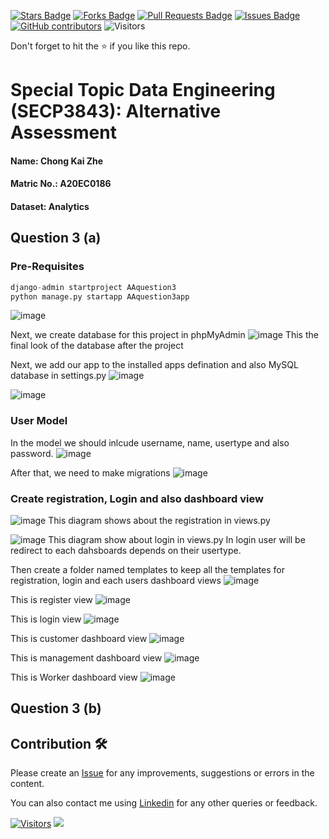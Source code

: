 <a href="https://github.com/drshahizan/SECP3843/stargazers"><img src="https://img.shields.io/github/stars/drshahizan/SECP3843" alt="Stars Badge"/></a>
<a href="https://github.com/drshahizan/SECP3843/network/members"><img src="https://img.shields.io/github/forks/drshahizan/SECP3843" alt="Forks Badge"/></a>
<a href="https://github.com/drshahizan/SECP3843/pulls"><img src="https://img.shields.io/github/issues-pr/drshahizan/SECP3843" alt="Pull Requests Badge"/></a>
<a href="https://github.com/drshahizan/SECP3843/issues"><img src="https://img.shields.io/github/issues/drshahizan/SECP3843" alt="Issues Badge"/></a>
<a href="https://github.com/drshahizan/SECP3843/graphs/contributors"><img alt="GitHub contributors" src="https://img.shields.io/github/contributors/drshahizan/SECP3843?color=2b9348"></a>
![Visitors](https://api.visitorbadge.io/api/visitors?path=https%3A%2F%2Fgithub.com%2Fdrshahizan%2FSECP3843&labelColor=%23d9e3f0&countColor=%23697689&style=flat)

Don't forget to hit the :star: if you like this repo.

# Special Topic Data Engineering (SECP3843): Alternative Assessment

#### Name: Chong Kai Zhe
#### Matric No.: A20EC0186
#### Dataset: Analytics

## Question 3 (a)
### Pre-Requisites
```python
django-admin startproject AAquestion3
python manage.py startapp AAquestion3app
```
![image](https://github.com/drshahizan/SECP3843/assets/120616074/611c2808-292e-4b6f-abf0-b57d849e8dc7)

Next, we create database for this project in phpMyAdmin
![image](https://github.com/drshahizan/SECP3843/assets/120616074/99d1f476-0014-4817-9e8f-c452ef418cd5)
This the final look of the database after the project

Next, we add our app to the installed apps defination and also MySQL database in settings.py
![image](https://github.com/drshahizan/SECP3843/assets/120616074/80e25377-c89a-4318-8ccb-855d7dffb5f0)

![image](https://github.com/drshahizan/SECP3843/assets/120616074/bf991c69-a990-417c-bbcd-5c089c370a93)

### User Model
In the model we should inlcude username, name, usertype and also password.
![image](https://github.com/drshahizan/SECP3843/assets/120616074/0d5a0d1a-d3d2-46a4-b26e-ffa074de1ad8)

After that, we need to make migrations
![image](https://github.com/drshahizan/SECP3843/assets/120616074/ce2ed33a-87b6-4dbb-8c10-f79face8527a)

### Create registration, Login and also dashboard view
![image](https://github.com/drshahizan/SECP3843/assets/120616074/b0989ea7-80af-455d-aa59-acd2db304e79)
This diagram shows about the registration in views.py

![image](https://github.com/drshahizan/SECP3843/assets/120616074/6c350e4c-a80d-4daa-8018-63865d5dc6fc)
This diagram show about login in views.py
In login user will be redirect to each dahsboards depends on their usertype.

Then create a folder named templates to keep all the templates for registration, login and each users dashboard views
![image](https://github.com/drshahizan/SECP3843/assets/120616074/e2b0f962-8417-4556-8a74-85ea1bdc8f11)

This is register view
![image](https://github.com/drshahizan/SECP3843/assets/120616074/f03e8067-dd4d-4271-8858-a38ddc65e64b)

This is login view
![image](https://github.com/drshahizan/SECP3843/assets/120616074/384e3cfa-b1eb-4770-9ed5-92ba2c6b524c)

This is customer dashboard view
![image](https://github.com/drshahizan/SECP3843/assets/120616074/27154ca8-50c0-4a57-9d74-b375f81ac20b)

This is management dashboard view
![image](https://github.com/drshahizan/SECP3843/assets/120616074/2c0b7e38-e9d9-4b5f-8d93-4ec14ee608db)

This is Worker dashboard view
![image](https://github.com/drshahizan/SECP3843/assets/120616074/becf9b76-1ae7-450b-a077-04cceda61aef)

## Question 3 (b)

## Contribution 🛠️
Please create an [Issue](https://github.com/drshahizan/special-topic-data-engineering/issues) for any improvements, suggestions or errors in the content.

You can also contact me using [Linkedin](https://www.linkedin.com/in/drshahizan/) for any other queries or feedback.

[![Visitors](https://api.visitorbadge.io/api/visitors?path=https%3A%2F%2Fgithub.com%2Fdrshahizan&labelColor=%23697689&countColor=%23555555&style=plastic)](https://visitorbadge.io/status?path=https%3A%2F%2Fgithub.com%2Fdrshahizan)
![](https://hit.yhype.me/github/profile?user_id=81284918)



